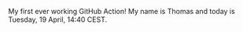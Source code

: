 My first ever working GitHub Action!
My name is Thomas and today is Tuesday, 19 April, 14:40 CEST. 
